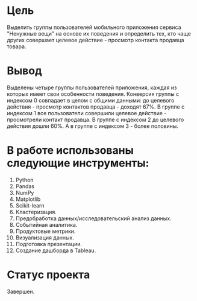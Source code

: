 # Цель
Выделить группы пользователей мобильного приложения сервиса "Ненужные вещи" на основе их поведения и определить тех, кто чаще других совершает целевое действие - просмотр контакта продавца товара.

# Вывод

Выделены четыре группы пользователей приложения, каждая из которых имеет свои особенности поведения. Конверсия группы с индексом 0 совпадает в целом с общими данными: до целевого действия - просмотр контактов продавца - доходят 67%.  В группе с индексом 1 все пользователи совершили целевое действие - просмотрели контакт продавца. В группе с индексом 2 до целевого действия дошли 60%. А в группе с индексом 3 - более половины. 

# В работе использованы следующие инструменты:
1. Python
2. Pandas
3. NumPy
4. Matplotlib
5. Scikit-learn
6. Кластеризация.
7. Предобработка данных/исследовательский анализ данных.
8. Событийная аналитика.
9. Продуктовые метрики.
10. Визуализация данных.
11. Подготовка презентации.
12. Создание дашборда в Tableau.

# Статус проекта
Завершен. 

